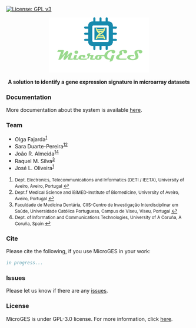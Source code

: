 [![License: GPL v3](https://img.shields.io/badge/License-GPL%20v3-blue.svg)](LICENSE)

<p align="center"><img src="docs/images/logo.png" alt="MicroGES" height="150" border="0" /></p>

<p align="center"><b>A solution to identify a gene expression signature in microarray datasets</b></p>


### Documentation

More documentation about the system is available [here](https://github.com/bioinformatics-ua/MicroGES/wiki).

### Team
  * Olga Fajarda<sup id="a1">[1](#f1)</sup>
  * Sara Duarte-Pereira<sup id="a1">[1](#f1)</sup><sup id="a2">[2](#f2)</sup>
  * João R. Almeida<sup id="a1">[1](#f1)</sup><sup id="a4">[4](#f4)</sup>
  * Raquel M. Silva<sup id="a3">[3](#f3)</sup>
  * José L. Oliveira<sup id="a1">[1](#f1)</sup>

1. <small id="f1"> Dept. Electronics, Telecommunications and Informatics (DETI / IEETA), University of Aveiro, Aveiro, Portugal </small> [↩](#a1)
2. <small id="f2"> Dept.f Medical Science and iBiMED-Institute of Biomedicine, University of Aveiro, Aveiro, Portugal </small> [↩](#a2)
3. <small id="f3"> Faculdade de Medicina Dentária, CIIS-Centro de Investigação Interdisciplinar em Saúde, Universidade Católica Portuguesa, Campus de Viseu, Viseu, Portugal </small> [↩](#a3)
4. <small id="f4"> Dept. of Information and Communications Technologies, University of A Coruña, A Coruña, Spain </small> [↩](#a4)


### Cite

Please cite the following, if you use MicroGES in your work:

```bib
in progress...
```

### Issues
Please let us know if there are any [issues](https://github.com/bioinformatics-ua/MicroGES/issues).

### License
MicroGES is under GPL-3.0 license. For more information, click
[here](https://github.com/bioinformatics-ua/MicroGES/blob/master/LICENSE).
